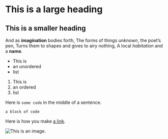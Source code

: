 # This is a large heading
## This is a smaller heading
And as **imagination** bodies forth, 
The forms of things *unknown*, the poet’s pen, 
Turns them to shapes and gives to airy nothing, 
A local *habitation* and a **name**. 

- This is 
- an unordered 
- list 
1. This is 
2. an ordered 
3. list 

Here is `some code` in the middle of a sentence. 

``` This is 
a block of code 
``` 

Here is how you make [a link](https://www.wikipedia.org/). 

![This is an 
image.](https://github.com/yihui/xaringan/releases/download/v0.0.2/karl-moustache.jpg)
